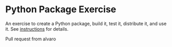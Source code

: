 # Python Package Exercise

An exercise to create a Python package, build it, test it, distribute it, and use it. See [instructions](./instructions.md) for details.

Pull request from alvaro
